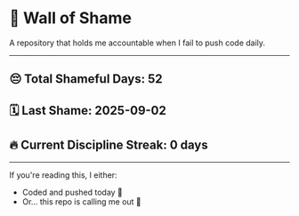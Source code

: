 # 🧱 Wall of Shame

A repository that holds me accountable when I fail to push code daily.

---

## 😔 Total Shameful Days: **52**
## 🗓️ Last Shame: **2025-09-02**
## 🔥 Current Discipline Streak: **0 days**

---

If you're reading this, I either:
- Coded and pushed today 💪
- Or... this repo is calling me out 😤
